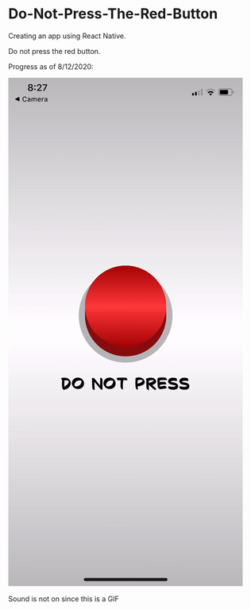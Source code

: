 # Do-Not-Press-The-Red-Button

Creating an app using React Native. 

Do not press the red button.

Progress as of 8/12/2020: 


![](buttonanimation.gif)


Sound is not on since this is a GIF
